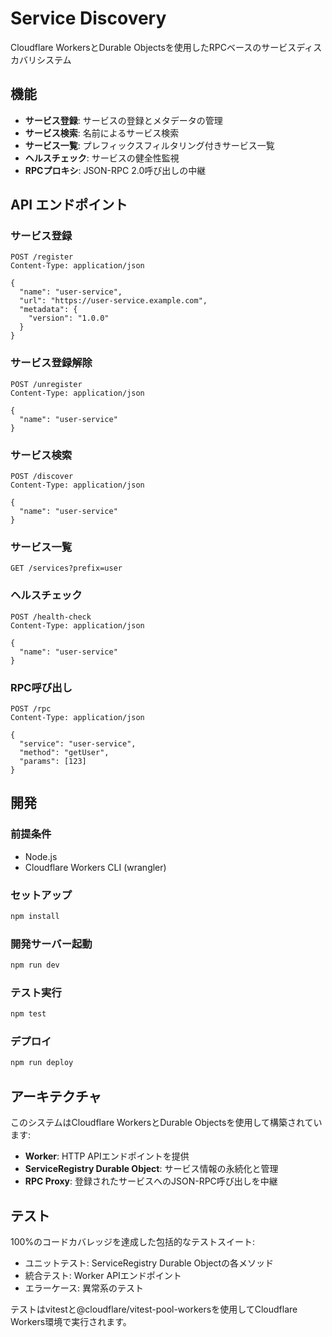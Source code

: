 # Service Discovery

Cloudflare WorkersとDurable Objectsを使用したRPCベースのサービスディスカバリシステム

## 機能

- **サービス登録**: サービスの登録とメタデータの管理
- **サービス検索**: 名前によるサービス検索
- **サービス一覧**: プレフィックスフィルタリング付きサービス一覧
- **ヘルスチェック**: サービスの健全性監視
- **RPCプロキシ**: JSON-RPC 2.0呼び出しの中継

## API エンドポイント

### サービス登録
```
POST /register
Content-Type: application/json

{
  "name": "user-service",
  "url": "https://user-service.example.com",
  "metadata": {
    "version": "1.0.0"
  }
}
```

### サービス登録解除
```
POST /unregister
Content-Type: application/json

{
  "name": "user-service"
}
```

### サービス検索
```
POST /discover
Content-Type: application/json

{
  "name": "user-service"
}
```

### サービス一覧
```
GET /services?prefix=user
```

### ヘルスチェック
```
POST /health-check
Content-Type: application/json

{
  "name": "user-service"
}
```

### RPC呼び出し
```
POST /rpc
Content-Type: application/json

{
  "service": "user-service",
  "method": "getUser",
  "params": [123]
}
```

## 開発

### 前提条件
- Node.js
- Cloudflare Workers CLI (wrangler)

### セットアップ
```bash
npm install
```

### 開発サーバー起動
```bash
npm run dev
```

### テスト実行
```bash
npm test
```

### デプロイ
```bash
npm run deploy
```

## アーキテクチャ

このシステムはCloudflare WorkersとDurable Objectsを使用して構築されています:

- **Worker**: HTTP APIエンドポイントを提供
- **ServiceRegistry Durable Object**: サービス情報の永続化と管理
- **RPC Proxy**: 登録されたサービスへのJSON-RPC呼び出しを中継

## テスト

100%のコードカバレッジを達成した包括的なテストスイート:

- ユニットテスト: ServiceRegistry Durable Objectの各メソッド
- 統合テスト: Worker APIエンドポイント
- エラーケース: 異常系のテスト

テストはvitestと@cloudflare/vitest-pool-workersを使用してCloudflare Workers環境で実行されます。